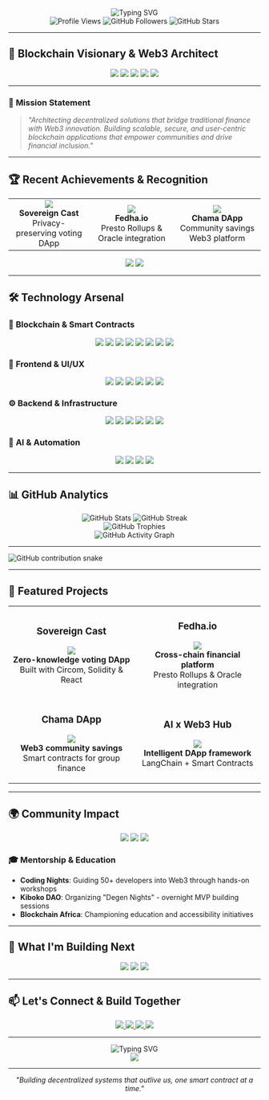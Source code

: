 <div align="center">
  <img src="https://readme-typing-svg.herokuapp.com?font=Fira+Code&weight=500&size=28&pause=1400&color=00D4FF&center=true&vCenter=true&width=900&height=160&lines=Hello%2C+I'm+Gethsun+Misesi;Web3+%26+Blockchain+Architect;Building+the+Future+of+DeFi;Biotech-rooted+Innovator+bridging+Science+and+Code;Hackathon+Winner+crafting+scalable+Web3+dApps;Advocating+for+Blockchain+Adoption+in+Africa" alt="Typing SVG" />
</div>

<div align="center">
  <img src="https://komarev.com/ghpvc/?username=gethsun1&style=flat-square&color=00D4FF" alt="Profile Views" />
  <img src="https://img.shields.io/github/followers/gethsun1?style=flat-square&color=00D4FF" alt="GitHub Followers" />
  <img src="https://img.shields.io/github/stars/gethsun1?style=flat-square&color=00D4FF" alt="GitHub Stars" />
</div>

---

## 🚀 **Blockchain Visionary & Web3 Architect**

<div align="center">
  <img src="https://img.shields.io/badge/Web3-Builder-00D4FF?style=for-the-badge&logo=ethereum&logoColor=white" />
  <img src="https://img.shields.io/badge/DeFi-Architect-FF6B6B?style=for-the-badge&logo=bitcoin&logoColor=white" />
  <img src="https://img.shields.io/badge/Smart-Contracts-4ECDC4?style=for-the-badge&logo=solidity&logoColor=white" />
  <img src="https://img.shields.io/badge/AI-Integration-45B7D1?style=for-the-badge&logo=openai&logoColor=white" />
  <img src="https://img.shields.io/badge/Hackathon-Winner-FFD93D?style=for-the-badge&logo=hackclub&logoColor=black" />
</div>

---

### 🎯 **Mission Statement**
> *"Architecting decentralized solutions that bridge traditional finance with Web3 innovation. Building scalable, secure, and user-centric blockchain applications that empower communities and drive financial inclusion."*

---

## 🏆 **Recent Achievements & Recognition**

<div align="center">
  <table>
    <tr>
      <td align="center">
        <img src="https://img.shields.io/badge/HackSecret_2024-1st_Place-FFD700?style=for-the-badge&logo=trophy" />
        <br><strong>Sovereign Cast</strong><br>Privacy-preserving voting DApp
      </td>
      <td align="center">
        <img src="https://img.shields.io/badge/Scaling_Web3-2nd_Place-C0C0C0?style=for-the-badge&logo=trophy" />
        <br><strong>Fedha.io</strong><br>Presto Rollups & Oracle integration
      </td>
      <td align="center">
        <img src="https://img.shields.io/badge/Open_Economy-2nd_Place-C0C0C0?style=for-the-badge&logo=trophy" />
        <br><strong>Chama DApp</strong><br>Community savings Web3 platform
      </td>
    </tr>
  </table>
</div>

<div align="center">
  <img src="https://img.shields.io/badge/Encode_Club_AI_Bootcamp-Graduate-00D4FF?style=for-the-badge&logo=graduation-cap" />
  <img src="https://img.shields.io/badge/Web3_AI_Hackathon-Participant-FF6B6B?style=for-the-badge&logo=robot" />
</div>

---

## 🛠️ **Technology Arsenal**

### 🔗 **Blockchain & Smart Contracts**
<div align="center">
  <img src="https://img.shields.io/badge/Solidity-363636?style=for-the-badge&logo=solidity&logoColor=white" />
  <img src="https://img.shields.io/badge/Rust-000000?style=for-the-badge&logo=rust&logoColor=white" />
  <img src="https://img.shields.io/badge/Move-4A90E2?style=for-the-badge&logo=move&logoColor=white" />
  <img src="https://img.shields.io/badge/Sway-00D4FF?style=for-the-badge&logo=sway&logoColor=white" />
  <img src="https://img.shields.io/badge/Solana-3A0CA3?style=for-the-badge&logo=solana&logoColor=white" />
  <img src="https://img.shields.io/badge/Ethereum-3C3C3D?style=for-the-badge&logo=ethereum&logoColor=white" />
  <img src="https://img.shields.io/badge/Polygon-8247E5?style=for-the-badge&logo=polygon&logoColor=white" />
  <img src="https://img.shields.io/badge/Arbitrum-28A0F0?style=for-the-badge&logo=arbitrum&logoColor=white" />
</div>

### 🎨 **Frontend & UI/UX**
<div align="center">
  <img src="https://img.shields.io/badge/React-20232A?style=for-the-badge&logo=react&logoColor=61DAFB" />
  <img src="https://img.shields.io/badge/Next.js-000000?style=for-the-badge&logo=next.js&logoColor=white" />
  <img src="https://img.shields.io/badge/Vue.js-4FC08D?style=for-the-badge&logo=vue.js&logoColor=white" />
  <img src="https://img.shields.io/badge/TypeScript-3178C6?style=for-the-badge&logo=typescript&logoColor=white" />
  <img src="https://img.shields.io/badge/Tailwind_CSS-38B2AC?style=for-the-badge&logo=tailwind-css&logoColor=white" />
  <img src="https://img.shields.io/badge/Chakra_UI-319795?style=for-the-badge&logo=chakra-ui&logoColor=white" />
</div>

### ⚙️ **Backend & Infrastructure**
<div align="center">
  <img src="https://img.shields.io/badge/Node.js-43853D?style=for-the-badge&logo=node.js&logoColor=white" />
  <img src="https://img.shields.io/badge/Python-3776AB?style=for-the-badge&logo=python&logoColor=white" />
  <img src="https://img.shields.io/badge/Django-092E20?style=for-the-badge&logo=django&logoColor=white" />
  <img src="https://img.shields.io/badge/FastAPI-009688?style=for-the-badge&logo=fastapi&logoColor=white" />
  <img src="https://img.shields.io/badge/PostgreSQL-316192?style=for-the-badge&logo=postgresql&logoColor=white" />
  <img src="https://img.shields.io/badge/MongoDB-4EA94B?style=for-the-badge&logo=mongodb&logoColor=white" />
</div>

### 🤖 **AI & Automation**
<div align="center">
  <img src="https://img.shields.io/badge/OpenAI-412991?style=for-the-badge&logo=openai&logoColor=white" />
  <img src="https://img.shields.io/badge/TensorFlow-FF6F00?style=for-the-badge&logo=tensorflow&logoColor=white" />
  <img src="https://img.shields.io/badge/PyTorch-EE4C2C?style=for-the-badge&logo=pytorch&logoColor=white" />
  <img src="https://img.shields.io/badge/LangChain-00FF00?style=for-the-badge&logo=langchain&logoColor=black" />
</div>

---

## 📊 **GitHub Analytics**

<div align="center">
  <img src="https://github-readme-stats.vercel.app/api?username=gethsun1&show_icons=true&theme=tokyonight&hide_border=true&bg_color=0D1117&title_color=00D4FF&text_color=FFFFFF&icon_color=00D4FF" alt="GitHub Stats" />
  <img src="https://github-readme-streak-stats.herokuapp.com/?user=gethsun1&theme=tokyonight&hide_border=true&background=0D1117&stroke=00D4FF&ring=00D4FF&fire=FF6B6B&currStreakNum=FFFFFF&sideNums=FFFFFF&currStreakLabel=00D4FF&sideLabels=00D4FF&dates=FFFFFF" alt="GitHub Streak" />
</div>

<div align="center">
  <img src="https://github-profile-trophy.vercel.app/?username=gethsun1&theme=tokyonight&no-frame=true&no-bg=true&margin-w=4&margin-h=4&rank=SECRET,SSS,SS,S,AAA&title=MultiLanguage,Stars,Commits,Repositories" alt="GitHub Trophies" />
</div>

<div align="center">
  <img src="https://github-readme-activity-graph.vercel.app/graph?username=gethsun1&theme=tokyo-night&hide_border=true&bg_color=0D1117&color=00D4FF&line=FF6B6B&point=FFFFFF&area=true&area_color=00D4FF&area_alpha=0.1" alt="GitHub Activity Graph" />
</div>

---



<picture>
  <source media="(prefers-color-scheme: dark)" srcset="https://raw.githubusercontent.com/gethsun1/gethsun1/output/github-contribution-grid-snake-dark.svg" />
  <source media="(prefers-color-scheme: light)" srcset="https://raw.githubusercontent.com/gethsun1/gethsun1/output/github-contribution-grid-snake.svg" />
  <img alt="GitHub contribution snake" src="https://raw.githubusercontent.com/gethsun1/gethsun1/output/github-contribution-grid-snake.svg" />
</picture>




---

## 🌟 **Featured Projects**

<div align="center">
  <table>
    <tr>
      <td width="50%">
        <h3 align="center"><b>Sovereign Cast</b></h3>
        <p align="center">
          <a href="#" target="_blank">
            <img src="https://img.shields.io/badge/Privacy-Preserving-00D4FF?style=for-the-badge&logo=shield-check" />
          </a>
          <br>
          <strong>Zero-knowledge voting DApp</strong><br>
          Built with Circom, Solidity & React
        </p>
      </td>
      <td width="50%">
        <h3 align="center"><b>Fedha.io</b></h3>
        <p align="center">
          <a href="#" target="_blank">
            <img src="https://img.shields.io/badge/DeFi-Platform-FF6B6B?style=for-the-badge&logo=ethereum" />
          </a>
          <br>
          <strong>Cross-chain financial platform</strong><br>
          Presto Rollups & Oracle integration
        </p>
      </td>
    </tr>
    <tr>
      <td width="50%">
        <h3 align="center"><b>Chama DApp</b></h3>
        <p align="center">
          <a href="#" target="_blank">
            <img src="https://img.shields.io/badge/Community-Savings-4ECDC4?style=for-the-badge&logo=users" />
          </a>
          <br>
          <strong>Web3 community savings</strong><br>
          Smart contracts for group finance
        </p>
      </td>
      <td width="50%">
        <h3 align="center"><b>AI x Web3 Hub</b></h3>
        <p align="center">
          <a href="#" target="_blank">
            <img src="https://img.shields.io/badge/AI-Integration-45B7D1?style=for-the-badge&logo=robot" />
          </a>
          <br>
          <strong>Intelligent DApp framework</strong><br>
          LangChain + Smart Contracts
        </p>
      </td>
    </tr>
  </table>
</div>

---

## 🌍 **Community Impact**

<div align="center">
  <img src="https://img.shields.io/badge/Coding_Nights-Mentor-00D4FF?style=for-the-badge&logo=code" />
  <img src="https://img.shields.io/badge/Kiboko_DAO-Organizer-FF6B6B?style=for-the-badge&logo=users" />
  <img src="https://img.shields.io/badge/Africa_Web3-Advocate-4ECDC4?style=for-the-badge&logo=globe" />
</div>

### 🎓 **Mentorship & Education**
- **Coding Nights**: Guiding 50+ developers into Web3 through hands-on workshops
- **Kiboko DAO**: Organizing "Degen Nights" - overnight MVP building sessions
- **Blockchain Africa**: Championing education and accessibility initiatives

---

## 🚀 **What I'm Building Next**

<div align="center">
  <img src="https://img.shields.io/badge/Cross_Chain-DEX-00D4FF?style=for-the-badge&logo=ethereum" />
  <img src="https://img.shields.io/badge/AI_Powered-DeFi-FF6B6B?style=for-the-badge&logo=robot" />
  <img src="https://img.shields.io/badge/Zero_Knowledge-Identity-4ECDC4?style=for-the-badge&logo=shield" />
</div>

---

## 📫 **Let's Connect & Build Together**

<div align="center">
  <a href="mailto:gethsun09@gmail.com">
    <img src="https://img.shields.io/badge/Email-D14836?style=for-the-badge&logo=gmail&logoColor=white" />
  </a>
  <a href="https://linkedin.com/in/gethsunmisesi">
    <img src="https://img.shields.io/badge/LinkedIn-0077B5?style=for-the-badge&logo=linkedin&logoColor=white" />
  </a>
  <a href="https://twitter.com/gethsun1__">
    <img src="https://img.shields.io/badge/Twitter-1DA1F2?style=for-the-badge&logo=twitter&logoColor=white" />
  </a>
  <a href="https://t.me/gethsun">
    <img src="https://img.shields.io/badge/Telegram-2CA5E0?style=for-the-badge&logo=telegram&logoColor=white" />
  </a>
</div>

---

<div align="center">
  <img src="https://readme-typing-svg.herokuapp.com?font=Fira+Code&weight=500&size=20&pause=2000&color=00D4FF&center=true&vCenter=true&width=600&height=50&lines=Ready+to+revolutionize+Web3%3F;Let's+build+the+future+together!;Code+is+the+canvas%2C+decentralization+is+the+art" alt="Typing SVG" />
</div>

<div align="center">
  <img src="https://img.shields.io/badge/Status-Available_for_Collaboration-00D4FF?style=for-the-badge&logo=github" />
</div>

---

<div align="center">
  <em>"Building decentralized systems that outlive us, one smart contract at a time."</em>
</div>
